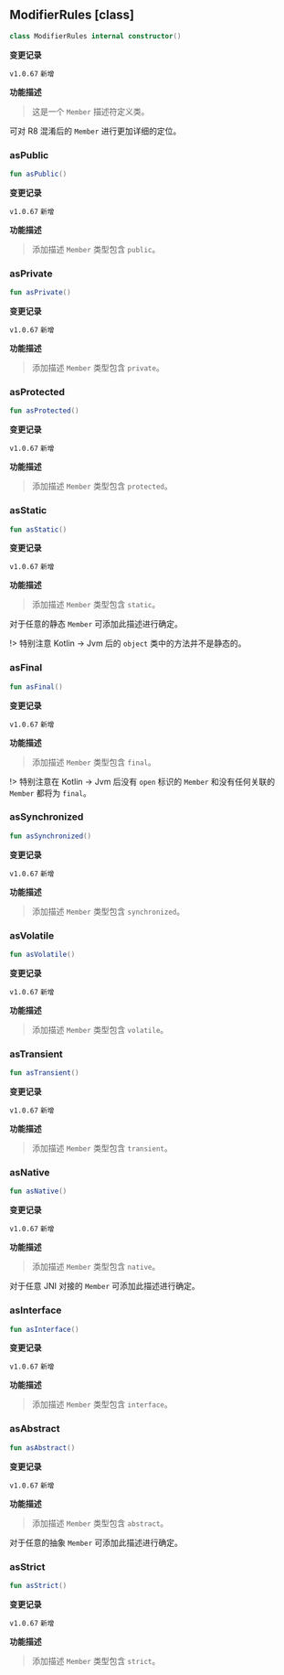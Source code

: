 ## ModifierRules [class]

```kotlin
class ModifierRules internal constructor()
```

**变更记录**

`v1.0.67` `新增`

**功能描述**

> 这是一个 `Member` 描述符定义类。

可对 R8 混淆后的 `Member` 进行更加详细的定位。

### asPublic

```kotlin
fun asPublic()
```

**变更记录**

`v1.0.67` `新增`

**功能描述**

> 添加描述 `Member` 类型包含 `public`。

### asPrivate

```kotlin
fun asPrivate()
```

**变更记录**

`v1.0.67` `新增`

**功能描述**

> 添加描述 `Member` 类型包含 `private`。

### asProtected

```kotlin
fun asProtected()
```

**变更记录**

`v1.0.67` `新增`

**功能描述**

> 添加描述 `Member` 类型包含 `protected`。

### asStatic

```kotlin
fun asStatic()
```

**变更记录**

`v1.0.67` `新增`

**功能描述**

> 添加描述 `Member` 类型包含 `static`。

对于任意的静态 `Member` 可添加此描述进行确定。

!> 特别注意 Kotlin -> Jvm 后的 `object` 类中的方法并不是静态的。

### asFinal

```kotlin
fun asFinal()
```

**变更记录**

`v1.0.67` `新增`

**功能描述**

> 添加描述 `Member` 类型包含 `final`。

!> 特别注意在 Kotlin -> Jvm 后没有 `open` 标识的 `Member` 和没有任何关联的 `Member` 都将为 `final`。

### asSynchronized

```kotlin
fun asSynchronized()
```

**变更记录**

`v1.0.67` `新增`

**功能描述**

> 添加描述 `Member` 类型包含 `synchronized`。

### asVolatile

```kotlin
fun asVolatile()
```

**变更记录**

`v1.0.67` `新增`

**功能描述**

> 添加描述 `Member` 类型包含 `volatile`。

### asTransient

```kotlin
fun asTransient()
```

**变更记录**

`v1.0.67` `新增`

**功能描述**

> 添加描述 `Member` 类型包含 `transient`。

### asNative

```kotlin
fun asNative()
```

**变更记录**

`v1.0.67` `新增`

**功能描述**

> 添加描述 `Member` 类型包含 `native`。

对于任意 JNI 对接的 `Member` 可添加此描述进行确定。

### asInterface

```kotlin
fun asInterface()
```

**变更记录**

`v1.0.67` `新增`

**功能描述**

> 添加描述 `Member` 类型包含 `interface`。

### asAbstract

```kotlin
fun asAbstract()
```

**变更记录**

`v1.0.67` `新增`

**功能描述**

> 添加描述 `Member` 类型包含 `abstract`。

对于任意的抽象 `Member` 可添加此描述进行确定。

### asStrict

```kotlin
fun asStrict()
```

**变更记录**

`v1.0.67` `新增`

**功能描述**

> 添加描述 `Member` 类型包含 `strict`。